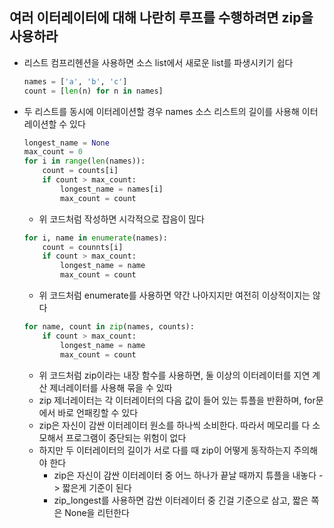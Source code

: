 ## 여러 이터레이터에 대해 나란히 루프를 수행하려면 zip을 사용하라

- 리스트 컴프리헨션을 사용하면 소스 list에서 새로운 list를 파생시키기 쉽다
    ```python
    names = ['a', 'b', 'c']
    count = [len(n) for n in names]
    ```
- 두 리스트를 동시에 이터레이션할 경우 names 소스 리스트의 길이를 사용해 이터레이션할 수 있다
  ```python
  longest_name = None
  max_count = 0
  for i in range(len(names)):
      count = counts[i]
      if count > max_count:
          longest_name = names[i]
          max_count = count
  ```
  - 위 코드처럼 작성하면 시각적으로 잡음이 믾다
  ````python
  for i, name in enumerate(names):
      count = counnts[i]
      if count > max_count:
          longest_name = name
          max_count = count
  ````
  - 위 코드처럼 enumerate를 사용하면 약간 나아지지만 여전히 이상적이지는 않다
  ```python
  for name, count in zip(names, counts):
      if count > max_count:
          longest_name = name
          max_count = count
  ```
  - 위 코드처럼 zip이라는 내장 함수를 사용하면, 둘 이상의 이터레이터를 지연 계산 제너레이터를 사용해 묶을 수 있따
  - zip 제너레이터는 각 이터레이터의 다음 값이 들어 있는 튜플을 반환하며, for문에서 바로 언패킹할 수 있다
  - zip은 자신이 감싼 이터레이터 원소를 하나씩 소비한다. 따라서 메모리를 다 소모해서 프로그램이 중단되는 위험이 없다
  - 하지만 두 이터레이터의 길이가 서로 다를 때 zip이 어떻게 동작하는지 주의해야 한다
    - zip은 자신이 감싼 이터레이터 중 어느 하나가 끝날 때까지 튜플을 내놓다 -> 짧은게 기준이 된다
    - zip_longest를 사용하면 감싼 이터레이터 중 긴걸 기준으로 삼고, 짧은 쪽은 None을 리턴한다 
